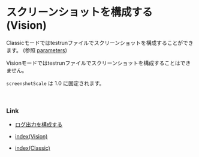 # スクリーンショットを構成する (Vision)

Classicモードではtestrunファイルでスクリーンショットを構成することができます。
(参照 [parameters](../../../common/parameter/parameters.md))

Visionモードではtestrunファイルでスクリーンショットを構成することはできません。

`screenshotScale` は 1.0 に固定されます。

<br>

### Link

- [ログ出力を構成する](configuring_log_ja.md)


- [index(Vision)](../../../index_ja.md)
- [index(Classic)](../../../classic/index_ja.md)

